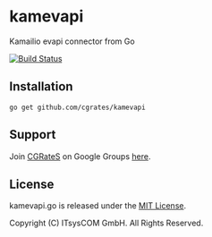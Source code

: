 kamevapi
========

Kamailio evapi connector from Go

[![Build Status](https://secure.travis-ci.org/cgrates/kamevapi.png)](http://travis-ci.org/cgrates/kamevapi)

## Installation ##

`go get github.com/cgrates/kamevapi`

## Support ##
Join [CGRateS](http://www.cgrates.org/ "CGRateS Website") on Google Groups [here](https://groups.google.com/forum/#!forum/cgrates "CGRateS on GoogleGroups").

## License ##
kamevapi.go is released under the [MIT License](http://www.opensource.org/licenses/mit-license.php "MIT License").

Copyright (C) ITsysCOM GmbH. All Rights Reserved.

